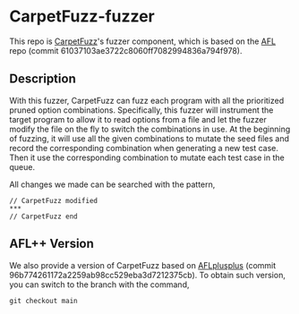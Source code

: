 # CarpetFuzz-fuzzer # 

This repo is [CarpetFuzz](https://github.com/waugustus/CarpetFuzz-fuzzer)'s fuzzer component, which is based on the [AFL](https://github.com/google/AFL) repo (commit 61037103ae3722c8060ff7082994836a794f978).

## Description ##

With this fuzzer, CarpetFuzz can fuzz each program with all the prioritized pruned option combinations. Specifically, this fuzzer will instrument the target program to allow it to read options from a file and let the fuzzer modify the file on the fly to switch the combinations in use. At the beginning of fuzzing, it will use all the given combinations to mutate the seed files and record the corresponding combination when generating a new test case. Then it use the corresponding combination to mutate each test case in the queue.

All changes we made can be searched with the pattern,
```
// CarpetFuzz modified
***
// CarpetFuzz end
```

## AFL++ Version ##

We also provide a version of CarpetFuzz based on [AFLplusplus](https://github.com/AFLplusplus/AFLplusplus) (commit 96b774261172a2259ab98cc529eba3d7212375cb). To obtain such version, you can switch to the branch with the command,

```
git checkout main
```